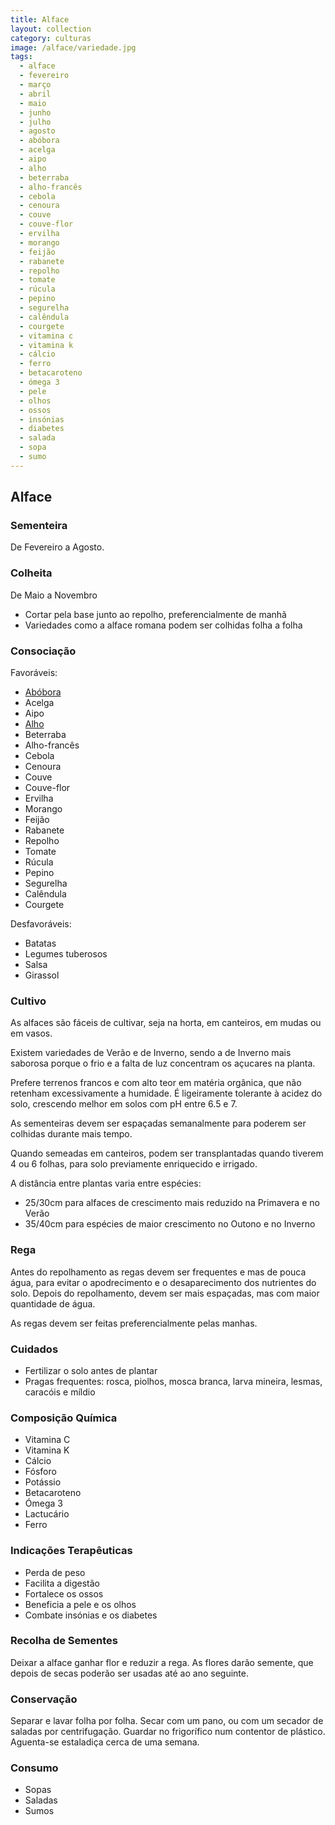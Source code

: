 ```yaml
---
title: Alface
layout: collection
category: culturas
image: /alface/variedade.jpg
tags:
  - alface
  - fevereiro
  - março
  - abril
  - maio
  - junho
  - julho
  - agosto
  - abóbora
  - acelga
  - aipo
  - alho
  - beterraba
  - alho-francês
  - cebola
  - cenoura
  - couve
  - couve-flor
  - ervilha
  - morango
  - feijão
  - rabanete
  - repolho
  - tomate
  - rúcula
  - pepino
  - segurelha
  - calêndula
  - courgete
  - vitamina c
  - vitamina k
  - cálcio
  - ferro
  - betacaroteno
  - ómega 3
  - pele
  - olhos
  - ossos
  - insónias
  - diabetes
  - salada
  - sopa
  - sumo
---
```


## Alface

### Sementeira

De Fevereiro a Agosto.

### Colheita

De Maio a Novembro

* Cortar pela base junto ao repolho, preferencialmente de manhã
* Variedades como a alface romana podem ser colhidas folha a folha

### Consociação

Favoráveis:

* [Abóbora](/culturas/abobora/)
* Acelga
* Aipo
* [Alho](/culturas/alho)
* Beterraba
* Alho-francês
* Cebola
* Cenoura
* Couve
* Couve-flor
* Ervilha
* Morango
* Feijão
* Rabanete
* Repolho
* Tomate
* Rúcula
* Pepino
* Segurelha
* Calêndula
* Courgete

Desfavoráveis:

* Batatas
* Legumes tuberosos
* Salsa
* Girassol

### Cultivo

As alfaces são fáceis de cultivar, seja na horta, em canteiros, em mudas ou em vasos.

Existem variedades de Verão e de Inverno, sendo a de Inverno mais saborosa porque o frio e a falta de luz concentram os açucares na planta.

Prefere terrenos francos e com alto teor em matéria orgânica, que não retenham excessivamente a humidade. É ligeiramente tolerante à acidez do solo, crescendo melhor em solos com pH entre 6.5 e 7.

As sementeiras devem ser espaçadas semanalmente para poderem ser colhidas durante mais tempo.

Quando semeadas em canteiros, podem ser transplantadas quando tiverem 4 ou 6 folhas, para solo previamente enriquecido e irrigado.

A distância entre plantas varia entre espécies:

* 25/30cm para alfaces de crescimento mais reduzido na Primavera e no Verão
* 35/40cm para espécies de maior crescimento no Outono e no Inverno

### Rega

Antes do repolhamento as regas devem ser frequentes e mas de pouca água, para evitar o apodrecimento e o desaparecimento dos nutrientes do solo. Depois do repolhamento, devem ser mais espaçadas, mas com maior quantidade de água.

As regas devem ser feitas preferencialmente pelas manhas.

### Cuidados

* Fertilizar o solo antes de plantar
* Pragas frequentes: rosca, piolhos, mosca branca, larva mineira, lesmas, caracóis e míldio

### Composição Química

* Vitamina C
* Vitamina K
* Cálcio
* Fósforo
* Potássio
* Betacaroteno
* Ómega 3
* Lactucário
* Ferro

### Indicações Terapêuticas

* Perda de peso
* Facilita a digestão
* Fortalece os ossos
* Beneficia a pele e os olhos
* Combate insónias e os diabetes

### Recolha de Sementes

Deixar a alface ganhar flor e reduzir a rega. As flores darão semente, que depois de secas poderão ser usadas até ao ano seguinte.

### Conservação

Separar e lavar folha por folha. Secar com um pano, ou com um secador de saladas por centrifugação. Guardar no frigorífico num contentor de plástico. Aguenta-se estaladiça cerca de uma semana.

### Consumo

* Sopas
* Saladas
* Sumos
